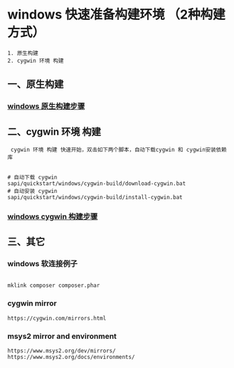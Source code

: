 # windows 快速准备构建环境 （2种构建方式）

    1. 原生构建
    2. cygwin 环境 构建

## 一、原生构建

### [windows 原生构建步骤](native-build/README.md)

## 二、cygwin 环境 构建

     cygwin 环境 构建 快速开始，双击如下两个脚本，自动下载cygwin 和 cygwin安装依赖库

```shell

# 自动下载 cygwin
sapi/quickstart/windows/cygwin-build/download-cygwin.bat
# 自动安装 cygwin
sapi/quickstart/windows/cygwin-build/install-cygwin.bat

```

### [windows cygwin 构建步骤](../../../docs/Cygwin.md)

## 三、其它

### windows 软连接例子

```bash

mklink composer composer.phar

```

### cygwin mirror

    https://cygwin.com/mirrors.html

### msys2 mirror and  environment

    https://www.msys2.org/dev/mirrors/
    https://www.msys2.org/docs/environments/
